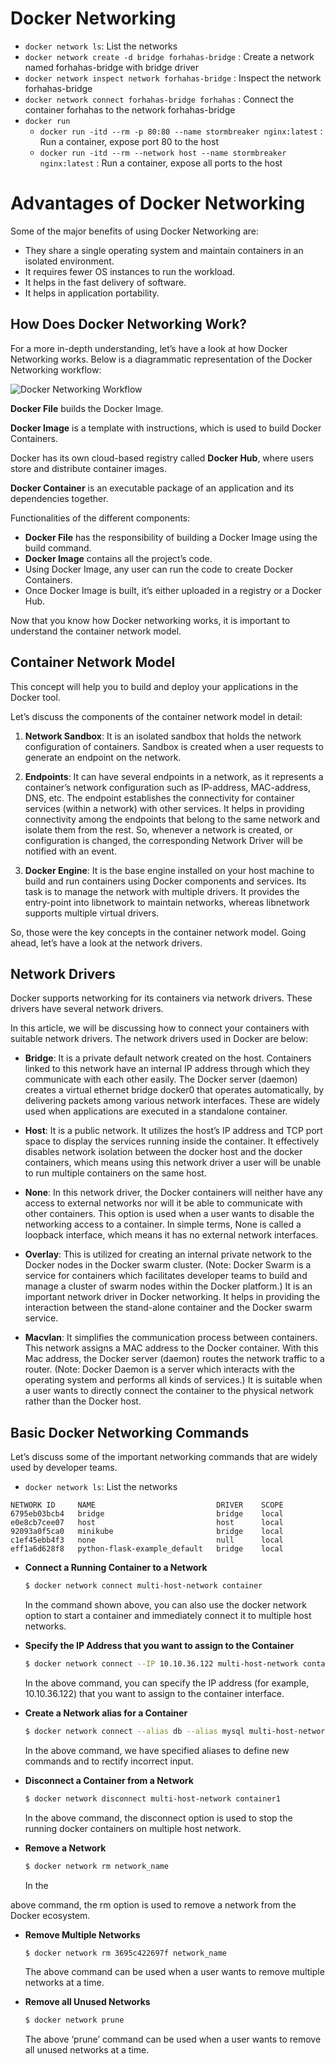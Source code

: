 # Docker Networking
- `docker network ls`: List the networks
- `docker network create -d bridge forhahas-bridge` : Create a network named forhahas-bridge with bridge driver
- `docker network inspect network forhahas-bridge` : Inspect the network forhahas-bridge
- `docker network connect forhahas-bridge forhahas` : Connect the container forhahas to the network forhahas-bridge
- `docker run`
  - `docker run -itd --rm -p 80:80 --name stormbreaker nginx:latest` : Run a container, expose port 80 to the host
  - `docker run -itd --rm --network host --name stormbreaker nginx:latest` : Run a container, expose all ports to the host
# Advantages of Docker Networking

Some of the major benefits of using Docker Networking are:

- They share a single operating system and maintain containers in an isolated environment.
- It requires fewer OS instances to run the workload.
- It helps in the fast delivery of software.
- It helps in application portability.

## How Does Docker Networking Work?

For a more in-depth understanding, let’s have a look at how Docker Networking works. Below is a diagrammatic representation of the Docker Networking workflow:

![Docker Networking Workflow](insert_image_url_here)

**Docker File** builds the Docker Image.

**Docker Image** is a template with instructions, which is used to build Docker Containers.

Docker has its own cloud-based registry called **Docker Hub**, where users store and distribute container images.

**Docker Container** is an executable package of an application and its dependencies together.

Functionalities of the different components:

- **Docker File** has the responsibility of building a Docker Image using the build command.
- **Docker Image** contains all the project’s code.
- Using Docker Image, any user can run the code to create Docker Containers.
- Once Docker Image is built, it’s either uploaded in a registry or a Docker Hub.

Now that you know how Docker networking works, it is important to understand the container network model.

## Container Network Model

This concept will help you to build and deploy your applications in the Docker tool.

Let’s discuss the components of the container network model in detail:

1. **Network Sandbox**: It is an isolated sandbox that holds the network configuration of containers. Sandbox is created when a user requests to generate an endpoint on the network.

2. **Endpoints**: It can have several endpoints in a network, as it represents a container’s network configuration such as IP-address, MAC-address, DNS, etc. The endpoint establishes the connectivity for container services (within a network) with other services. It helps in providing connectivity among the endpoints that belong to the same network and isolate them from the rest. So, whenever a network is created, or configuration is changed, the corresponding Network Driver will be notified with an event.

3. **Docker Engine**: It is the base engine installed on your host machine to build and run containers using Docker components and services. Its task is to manage the network with multiple drivers. It provides the entry-point into libnetwork to maintain networks, whereas libnetwork supports multiple virtual drivers.

So, those were the key concepts in the container network model. Going ahead, let’s have a look at the network drivers.

## Network Drivers

Docker supports networking for its containers via network drivers. These drivers have several network drivers.

In this article, we will be discussing how to connect your containers with suitable network drivers. The network drivers used in Docker are below:

- **Bridge**: It is a private default network created on the host. Containers linked to this network have an internal IP address through which they communicate with each other easily. The Docker server (daemon) creates a virtual ethernet bridge docker0 that operates automatically, by delivering packets among various network interfaces. These are widely used when applications are executed in a standalone container.

- **Host**: It is a public network. It utilizes the host’s IP address and TCP port space to display the services running inside the container. It effectively disables network isolation between the docker host and the docker containers, which means using this network driver a user will be unable to run multiple containers on the same host.

- **None**: In this network driver, the Docker containers will neither have any access to external networks nor will it be able to communicate with other containers. This option is used when a user wants to disable the networking access to a container. In simple terms, None is called a loopback interface, which means it has no external network interfaces.

- **Overlay**: This is utilized for creating an internal private network to the Docker nodes in the Docker swarm cluster. (Note: Docker Swarm is a service for containers which facilitates developer teams to build and manage a cluster of swarm nodes within the Docker platform.) It is an important network driver in Docker networking. It helps in providing the interaction between the stand-alone container and the Docker swarm service.

- **Macvlan**: It simplifies the communication process between containers. This network assigns a MAC address to the Docker container. With this Mac address, the Docker server (daemon) routes the network traffic to a router. (Note: Docker Daemon is a server which interacts with the operating system and performs all kinds of services.) It is suitable when a user wants to directly connect the container to the physical network rather than the Docker host.

## Basic Docker Networking Commands

Let’s discuss some of the important networking commands that are widely used by developer teams.

- `docker network ls`: List the networks
```
NETWORK ID     NAME                           DRIVER    SCOPE
6795eb03bcb4   bridge                         bridge    local
e0e8cb7cee07   host                           host      local
92093a0f5ca0   minikube                       bridge    local
c1ef45ebb4f3   none                           null      local
eff1a6d628f8   python-flask-example_default   bridge    local
```


- **Connect a Running Container to a Network**
  ```bash
  $ docker network connect multi-host-network container
  ```
  In the command shown above, you can also use the docker network option to start a container and immediately connect it to multiple host networks.

- **Specify the IP Address that you want to assign to the Container**
  ```bash
  $ docker network connect --IP 10.10.36.122 multi-host-network container
  ```
  In the above command, you can specify the IP address (for example, 10.10.36.122) that you want to assign to the container interface.

- **Create a Network alias for a Container**
  ```bash
  $ docker network connect --alias db --alias mysql multi-host-network container2
  ```
  In the above command, we have specified aliases to define new commands and to rectify incorrect input.

- **Disconnect a Container from a Network**
  ```bash
  $ docker network disconnect multi-host-network container1
  ```
  In the above command, the disconnect option is used to stop the running docker containers on multiple host network.

- **Remove a Network**
  ```bash
  $ docker network rm network_name
  ```
  In the

 above command, the rm option is used to remove a network from the Docker ecosystem.

- **Remove Multiple Networks**
  ```bash
  $ docker network rm 3695c422697f network_name
  ```
  The above command can be used when a user wants to remove multiple networks at a time.

- **Remove all Unused Networks**
  ```bash
  $ docker network prune
  ```
  The above ‘prune’ command can be used when a user wants to remove all unused networks at a time.
```
